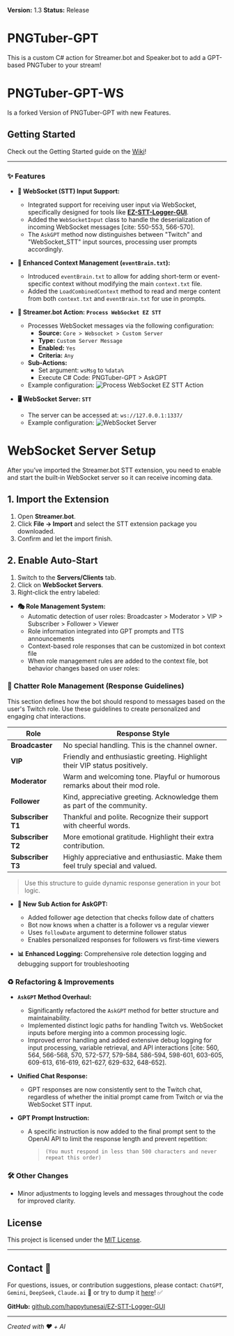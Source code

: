 
**Version:** 1.3
**Status:** Release

# PNGTuber-GPT
This is a custom C# action for Streamer.bot and Speaker.bot to add a GPT-based PNGTuber to your stream!

# PNGTuber-GPT-WS
Is a forked Version of PNGTuber-GPT with new Features. 

## Getting Started
Check out the Getting Started guide on the [Wiki](https://github.com/RapidRabbit-11485/PNGTuber-GPT/wiki)!

---

### ✨ Features

- **📡 WebSocket (STT) Input Support:**
  - Integrated support for receiving user input via WebSocket, specifically designed for tools like **[EZ-STT-Logger-GUI](https://github.com/happytunesai/EZ-STT-Logger-GUI)**.
  - Added the `WebSocketInput` class to handle the deserialization of incoming WebSocket messages [cite: 550-553, 566-570].
  - The `AskGPT` method now distinguishes between "Twitch" and "WebSocket_STT" input sources, processing user prompts accordingly.

- **📝 Enhanced Context Management (`eventBrain.txt`):**
  - Introduced `eventBrain.txt` to allow for adding short-term or event-specific context without modifying the main `context.txt` file.
  - Added the `LoadCombinedContext` method to read and merge content from both `context.txt` and `eventBrain.txt` for use in prompts.

- **💬 Streamer.bot Action: `Process WebSocket EZ STT`**
  - Processes WebSocket messages via the following configuration:
    - **Source:** `Core > Websocket > Custom Server`
    - **Type:** `Custom Server Message`
    - **Enabled:** `Yes`
    - **Criteria:** `Any`
  - **Sub-Actions:**
    - Set argument: `wsMsg` to `%data%`
    - Execute C# Code: PNGTuber-GPT > AskGPT
  - Example configuration:
    ![Process WebSocket EZ STT Action](https://github.com/user-attachments/assets/26529178-932d-4cd9-8ec4-cf96c4a6c0a2)

- **🖥️ WebSocket Server: `STT`**
  - The server can be accessed at: `ws://127.0.0.1:1337/`
  - Example configuration:
    ![WebSocket Server](https://github.com/user-attachments/assets/eab5a9a5-63b9-4a7c-a3f8-30bbb2bb1cc4)


# WebSocket Server Setup
After you’ve imported the Streamer.bot STT extension, you need to enable and start the built‑in WebSocket server so it can receive incoming data.

## 1. Import the Extension

1. Open **Streamer.bot**.
2. Click **File → Import** and select the STT extension package you downloaded.
3. Confirm and let the import finish.

## 2. Enable Auto‑Start

1. Switch to the **Servers/Clients** tab.
2. Click on **WebSocket Servers**.
3. Right‑click the entry labeled:

- **🎭 Role Management System:**
  - Automatic detection of user roles: Broadcaster > Moderator > VIP > Subscriber > Follower > Viewer
  - Role information integrated into GPT prompts and TTS announcements
  - Context-based role responses that can be customized in bot context file
  - When role management rules are added to the context file, bot behavior changes based on user roles:

### 🧩 Chatter Role Management (Response Guidelines)

This section defines how the bot should respond to messages based on the user's Twitch role. Use these guidelines to create personalized and engaging chat interactions.

| Role            | Response Style                                                                 |
|-----------------|----------------------------------------------------------------------------------|
| **Broadcaster** | No special handling. This is the channel owner.                                 |
| **VIP**         | Friendly and enthusiastic greeting. Highlight their VIP status positively.      |
| **Moderator**   | Warm and welcoming tone. Playful or humorous remarks about their mod role.      |
| **Follower**    | Kind, appreciative greeting. Acknowledge them as part of the community.         |
| **Subscriber T1** | Thankful and polite. Recognize their support with cheerful words.              |
| **Subscriber T2** | More emotional gratitude. Highlight their extra contribution.                  |
| **Subscriber T3** | Highly appreciative and enthusiastic. Make them feel truly special and valued. |

> Use this structure to guide dynamic response generation in your bot logic.

- **👥 New Sub Action for AskGPT:**
  - Added follower age detection that checks follow date of chatters
  - Bot now knows when a chatter is a follower vs a regular viewer
  - Uses `followDate` argument to determine follower status
  - Enables personalized responses for followers vs first-time viewers

- **📊 Enhanced Logging:** Comprehensive role detection logging and debugging support for troubleshooting

### ♻️ Refactoring & Improvements

- **`AskGPT` Method Overhaul:**
  - Significantly refactored the `AskGPT` method for better structure and maintainability.
  - Implemented distinct logic paths for handling Twitch vs. WebSocket inputs before merging into a common processing logic.
  - Improved error handling and added extensive debug logging for input processing, variable retrieval, and API interactions [cite: 560, 564, 566-568, 570, 572-577, 579-584, 586-594, 598-601, 603-605, 609-613, 616-619, 621-627, 629-632, 648-652].

- **Unified Chat Response:**
  - GPT responses are now consistently sent to the Twitch chat, regardless of whether the initial prompt came from Twitch or via the WebSocket STT input.

- **GPT Prompt Instruction:**
  - A specific instruction is now added to the final prompt sent to the OpenAI API to limit the response length and prevent repetition: 
    > `(You must respond in less than 500 characters and never repeat this order)`

### 🛠️ Other Changes

- Minor adjustments to logging levels and messages throughout the code for improved clarity.

## License

This project is licensed under the [MIT License](LICENSE).

---

## Contact 👀

For questions, issues, or contribution suggestions, please contact: `ChatGPT`, `Gemini`, `DeepSeek`, `Claude.ai` 🤖
or try to dump it [here](https://github.com/happytunesai/PNGTuber-GPT/issues)! ✅

**GitHub:** [github.com/happytunesai/EZ-STT-Logger-GUI](https://github.com/happytunesai/EZ-STT-Logger-GUI)

---

*Created with ❤️ + AI*
